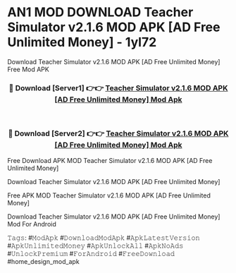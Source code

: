 # AN1 MOD DOWNLOAD Teacher Simulator v2.1.6 MOD APK [AD Free Unlimited Money] - 1yl72
Download Teacher Simulator v2.1.6 MOD APK [AD Free Unlimited Money] Free Mod APK

<div align="center">
<h3>🔴 Download [Server1] 👉👉 <a href="https://apk-comot.site?title=Teacher_Simulator_v2.1.6_MOD_APK_[AD_Free_Unlimited_Money]">Teacher Simulator v2.1.6 MOD APK [AD Free Unlimited Money] Mod Apk</a></h3><br>

<h3>🔴 Download [Server2] 👉👉 <a href="https://apk-comot.site?title=Teacher_Simulator_v2.1.6_MOD_APK_[AD_Free_Unlimited_Money]">Teacher Simulator v2.1.6 MOD APK [AD Free Unlimited Money] Mod Apk</a></h3>
</div>


Free Download APK MOD Teacher Simulator v2.1.6 MOD APK [AD Free Unlimited Money]

Download Teacher Simulator v2.1.6 MOD APK [AD Free Unlimited Money] 

Free APK MOD Teacher Simulator v2.1.6 MOD APK [AD Free Unlimited Money] 

Download Teacher Simulator v2.1.6 MOD APK [AD Free Unlimited Money] Mod For Android

𝚃𝚊𝚐𝚜: #𝙼𝚘𝚍𝙰𝚙𝚔 #𝙳𝚘𝚠𝚗𝚕𝚘𝚊𝚍𝙼𝚘𝚍𝙰𝚙𝚔 #𝙰𝚙𝚔𝙻𝚊𝚝𝚎𝚜𝚝𝚅𝚎𝚛𝚜𝚒𝚘𝚗 #𝙰𝚙𝚔𝚄𝚗𝚕𝚒𝚖𝚒𝚝𝚎𝚍𝙼𝚘𝚗𝚎𝚢 #𝙰𝚙𝚔𝚄𝚗𝚕𝚘𝚌𝚔𝙰𝚕𝚕 #𝙰𝚙𝚔𝙽𝚘𝙰𝚍𝚜 #𝚄𝚗𝚕𝚘𝚌𝚔𝙿𝚛𝚎𝚖𝚒𝚞𝚖 #𝙵𝚘𝚛𝙰𝚗𝚍𝚛𝚘𝚒𝚍 #𝙵𝚛𝚎𝚎𝙳𝚘𝚠𝚗𝚕𝚘𝚊𝚍 #home_design_mod_apk